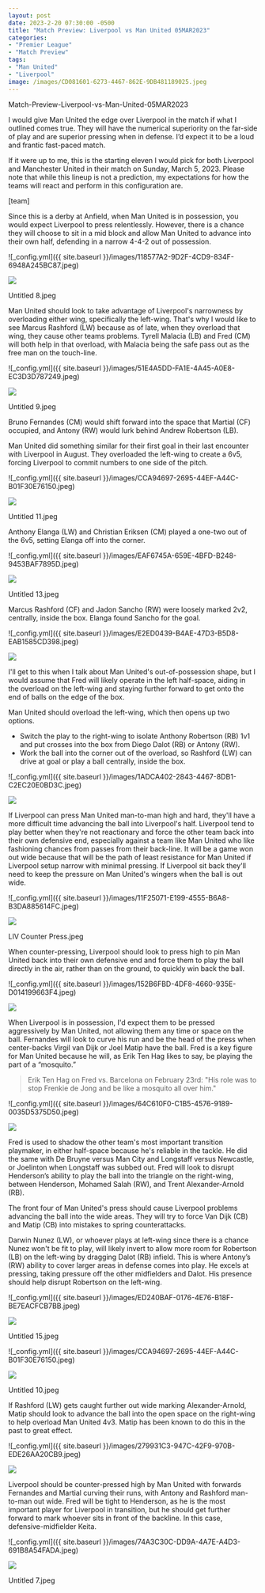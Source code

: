 ```yaml
---
layout: post
date: 2023-2-20 07:30:00 -0500
title: "Match Preview: Liverpool vs Man United 05MAR2023" 
categories: 
- "Premier League"
- "Match Preview"
tags: 
- "Man United" 
- "Liverpool"
image: /images/CD081601-6273-4467-862E-9DB481189025.jpeg
---
```


Match-Preview-Liverpool-vs-Man-United-05MAR2023

I would give Man United the edge over Liverpool in the match if what I outlined comes true. They will have the numerical superiority on the far-side of play and are superior pressing when in defense. I’d expect it to be a loud and frantic fast-paced match. 

If it were up to me, this is the starting eleven I would pick for both Liverpool and Manchester United in their match on Sunday, March 5, 2023. Please note that while this lineup is not a prediction, my expectations for how the teams will react and perform in this configuration are.

[team]

Since this is a derby at Anfield, when Man United is in possession, you would expect Liverpool to press relentlessly. However, there is a chance they will choose to sit in a mid block and allow Man United to advance into their own half, defending in a narrow 4-4-2 out of possession. 

![_config.yml]({{ site.baseurl }}/images/118577A2-9D2F-4CD9-834F-6948A245BC87.jpeg)

![](/images/118577A2-9D2F-4CD9-834F-6948A245BC87.jpeg)

Untitled 8.jpeg

Man United should look to take advantage of Liverpool's narrowness by overloading either wing, specifically the left-wing. That's why I would like to see Marcus Rashford (LW) because as of late, when they overload that wing, they cause other teams problems. Tyrell Malacia (LB) and Fred (CM) will both help in that overload, with Malacia being the safe pass out as the free man on the touch-line.

![_config.yml]({{ site.baseurl }}/images/51E4A5DD-FA1E-4A45-A0E8-EC3D3D787249.jpeg)

![](/images/51E4A5DD-FA1E-4A45-A0E8-EC3D3D787249.jpeg)

Untitled 9.jpeg

Bruno Fernandes (CM) would shift forward into the space that Martial (CF) occupied, and Antony (RW) would lurk behind Andrew Robertson (LB).

Man United did something similar for their first goal in their last encounter with Liverpool in August. They overloaded the left-wing to create a 6v5, forcing Liverpool to commit numbers to one side of the pitch.

![_config.yml]({{ site.baseurl }}/images/CCA94697-2695-44EF-A44C-B01F30E76150.jpeg)

![](/images/CCA94697-2695-44EF-A44C-B01F30E76150.jpeg)

Untitled 11.jpeg

Anthony Elanga (LW) and Christian Eriksen (CM) played a one-two out of the 6v5, setting Elanga off into the corner.

![_config.yml]({{ site.baseurl }}/images/EAF6745A-659E-4BFD-B248-9453BAF7895D.jpeg)

![](/images/EAF6745A-659E-4BFD-B248-9453BAF7895D.jpeg)

Untitled 13.jpeg

Marcus Rashford (CF) and Jadon Sancho (RW) were loosely marked 2v2, centrally, inside the box. Elanga found Sancho for the goal.

![_config.yml]({{ site.baseurl }}/images/E2ED0439-B4AE-47D3-B5D8-EAB1585CD398.jpeg)

![](/images/E2ED0439-B4AE-47D3-B5D8-EAB1585CD398.jpeg)

I'll get to this when I talk about Man United's out-of-possession shape, but I would assume that Fred will likely operate in the left half-space, aiding in the overload on the left-wing and staying further forward to get onto the end of balls on the edge of the box.

Man United should overload the left-wing, which then opens up two options.

 - Switch the play to the right-wing to isolate Anthony Robertson (RB) 1v1 and put crosses into the box from Diego Dalot (RB) or Antony (RW).
 - Work the ball into the corner out of the overload, so Rashford (LW) can drive at goal or play a ball centrally, inside the box.

![_config.yml]({{ site.baseurl }}/images/1ADCA402-2843-4467-8DB1-C2EC20E0BD3C.jpeg)

![](/images/1ADCA402-2843-4467-8DB1-C2EC20E0BD3C.jpeg)

If Liverpool can press Man United man-to-man high and hard, they'll have a more difficult time advancing the ball into Liverpool's half. Liverpool tend to play better when they're not reactionary and force the other team back into their own defensive end, especially against a team like Man United who like fashioning chances from passes from their back-line. It will be a game won out wide because that will be the path of least resistance for Man United if Liverpool setup narrow with minimal pressing. If Liverpool sit back they'll need to keep the pressure on Man United's wingers when the ball is out wide. 

![_config.yml]({{ site.baseurl }}/images/11F25071-E199-4555-B6A8-B3DA885614FC.jpeg)

![](/images/11F25071-E199-4555-B6A8-B3DA885614FC.jpeg)

LIV Counter Press.jpeg 

When counter-pressing, Liverpool should look to press high to pin Man United back into their own defensive end and force them to play the ball directly in the air, rather than on the ground, to quickly win back the ball. 

![_config.yml]({{ site.baseurl }}/images/152B6FBD-4DF8-4660-935E-D014199663F4.jpeg)

![](/images/152B6FBD-4DF8-4660-935E-D014199663F4.jpeg)

When Liverpool is in possession, I'd expect them to be pressed aggressively by Man United, not allowing them any time or space on the ball. Fernandes will look to curve his run and be the head of the press when center-backs Virgil van Dijk or Joel Matip have the ball. Fred is a key figure for Man United because he will, as Erik Ten Hag likes to say, be playing the part of a “mosquito.”

> Erik Ten Hag on Fred vs. Barcelona on February 23rd: "His role was to stop Frenkie de Jong and be like a mosquito all over him."

![_config.yml]({{ site.baseurl }}/images/64C610F0-C1B5-4576-9189-0035D5375D50.jpeg)

![](/images/64C610F0-C1B5-4576-9189-0035D5375D50.jpeg)

Fred is used to shadow the other team's most important transition playmaker, in either half-space because he's reliable in the tackle. He did the same with De Bruyne versus Man City and Longstaff versus Newcastle, or Joelinton when Longstaff was subbed out. Fred will look to disrupt Henderson’s ability to play the ball into the triangle on the right-wing, between Henderson, Mohamed Salah (RW), and Trent Alexander-Arnold (RB).

The front four of Man United's press should cause Liverpool problems advancing the ball into the wide areas. They will try to force Van Dijk (CB) and Matip (CB) into mistakes to spring counterattacks.

Darwin Nunez (LW), or whoever plays at left-wing since there is a chance Nunez won't be fit to play, will likely invert to allow more room for Robertson (LB) on the left-wing by dragging Dalot (RB) infield. This is where Antony’s (RW) ability to cover larger areas in defense comes into play. He excels at pressing, taking pressure off the other midfielders and Dalot. His presence should help disrupt Robertson on the left-wing.

![_config.yml]({{ site.baseurl }}/images/ED240BAF-0176-4E76-B18F-BE7EACFCB7BB.jpeg)

![](/images/ED240BAF-0176-4E76-B18F-BE7EACFCB7BB.jpeg)

Untitled 15.jpeg

![_config.yml]({{ site.baseurl }}/images/CCA94697-2695-44EF-A44C-B01F30E76150.jpeg)

![](/images/CCA94697-2695-44EF-A44C-B01F30E76150.jpeg)

Untitled 10.jpeg

If Rashford (LW) gets caught further out wide marking Alexander-Arnold, Matip should look to advance the ball into the open space on the right-wing to help overload Man United 4v3. Matip has been known to do this in the past to great effect.


![_config.yml]({{ site.baseurl }}/images/279931C3-947C-42F9-970B-EDE26AA20CB9.jpeg)

![](/images/279931C3-947C-42F9-970B-EDE26AA20CB9.jpeg)

Liverpool should be counter-pressed high by Man United with forwards Fernandes and Martial curving their runs, with Antony and Rashford man-to-man out wide. Fred will be tight to Henderson, as he is the most important player for Liverpool in transition, but he should get further forward to mark whoever sits in front of the backline. In this case, defensive-midfielder Keita.

![_config.yml]({{ site.baseurl }}/images/74A3C30C-DD9A-4A7E-A4D3-691B8A54FADA.jpeg)

![](/images/74A3C30C-DD9A-4A7E-A4D3-691B8A54FADA.jpeg)


Untitled 7.jpeg
